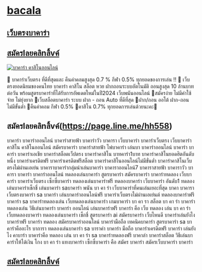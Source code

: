 # [bacala](https://page.line.me/hh558)
## [เว็บตรงบาคาร่า](https://page.line.me/hh558)

## [สมัครlลยคลิnลิ้vค์](https://page.line.me/hh558)

[![บาคาร่า คาสิโนออนไลน์](https://github.com/hhoj558/bacala/assets/154219293/728cc242-6868-4389-a3b0-4952706b8c0e)](https://page.line.me/hh558)

📌 บาคาร่าเว็บตรง ที่ดีที่สุดและ คืนค่าคอมสูงสุด 0.7 % กีฬา 0.5% ทุกยอดของการเล่น ‼️
📌 เว็บตรงยอดนิยมของคนไทย บาคาร่า คาสิโน สล็อต หวย ฝากถอนระบบอัตโนมัติ ถอนสูงสุด 10 ล้านบาทต่อวัน พร้อมสูตรบาคาร่าที่ได้รับการอัพเดตใหม่ในปี2024
เว็บพนันออนไลน์
🌈สมัครง่าย ไม่มีค่าใช้จ่าย ไม่ยุ่งยาก
🥇เว็บสล็อตบาคาร่า ระบบ ฝาก - ถอน Auto ที่ดีที่สุด
🥇ฝาก/ถอน ออโต้ ฝาก-ถอน ไม่มีขั้นต่ำ
🥇คืนค่าคอม กีฬา 0.5%
🥇คาสิโน 0.7% ทุกยอดการเล่นด้วยนะคะ🙏
## สมัครlลยคลิnลิ้vค์(https://page.line.me/hh558)
บาคาร่า บาคาร่าออนไลน์ บาคาร่าสายฟ้า บาคาร่าวัว บาคารา เว็บบาคาร่า บาคาร่าเว็บตรง เว็บบาคาร่า คาสิโน คาสิโนออนไลน์ สมัครบาคาร่า บาคาร่าสายฟ้า ไพ่บาคาร่า เล่นบา บาคาร่าออนไลน์ บาคาร่า บาคาร่า บาคาร่าเอเชีย บาคาร่าสล็อตเว็ปตรง บาคาร่าคาสิโน บาทคาร่า1บาท บาคาร่าคาสิโนยอดฮิตอันดับหนึ่ง บาคาร่าเครดิตฟรี บาคาร่าเครดิตฟรีสล็อต บาคาร่าคาสิโนออนไลน์ไม่มีขั่นต่ำ บาคาร่าคาสิโนเว็บตรงไม่ผ่านเอเย่น บาคาราบาคาร่ากลุ่มนำเล่นบาคาร่า บาคาราออนไลน์7 บาคาราสายฟ้า บาคาราวัว บาคารา บาคาร่า บาคาร่าออนไลน์ ทดลองเล่นบาคาร่า สูตรบาคาร่า สมัครบาคาร่า
บาคาร่าทดลอง เว็บบาคาร่า บาคาร่าเว็บตรง เซ็กซี่บาคาร่า ทดลองเล่นบาคาร่าฟรี
ทดลองบาคาร่า เว็บบาคาร่า อันดับ1 ทดลองเล่นบาคาร่าเช็กชี่ เล่นบาคาร่า saบาคาร่า
พนัน บา คา ร่า เว็บบาคาร่าที่คนเล่นเยอะที่สุด บาคา บาคารา เว็บตรงบาคาร่า sa บาคาร่า เล่นบาคาร่าออนไลน์ฟรี บาคาร่าเว็บตรงไม่ผ่านเอเย่นต์ ทดลองบาคาร่าฟรี บาคาร่า sa บาคาร่าทดลองเล่น เว็บทดลองเล่นบาคาร่า เกมบาคาร่า บา คา รา สล็อต บา คา ร่า บาคาร่า ทดลองเล่น วิธีเล่นบาคาร่า บาคาร่า ออนไลน์ เล่นบาคาร่าฟรี บาคาร่า คือ เว็บ ทดลอง เล่น บา คา ร่า เว็บทดลองบาคาร่า ทดลองเล่นบาคาร่า เช็กชี่ สูตรบาคาร่า ai สมัครบาคาร่า เว็บไหนดี บาคาร่าเล่นยังไง บาคาร่าฟรี บาคาร่า
ทดลอง สมัครบาคาร่าออนไลน์ บาคาร่ามือถือ เทคนิคบาคาร่า สูตรบาคาร่า sa บาคาร่าคืออะไร บาการา ทดลองเล่นบาคาร่า sa บาราค่า บาคาร่า มือถือ บาคาร่าเครดิตฟรี บาคาร่า เล่นยังไง คาบาร่า บาคาร่าคือ ทดลอง เล่น บา คา ร่า sa บาคาร่าทดลองฟรี บาคาล่า บาคาร่าสล็อต วิธีเล่นบาคาร่าให้ได้เงิน โกง บา คา ร่า แทงบาคาร่า เซ็กซี่บาคาร่า คือ สมัคร บาคาร่า สมัครเว็บบาคาร่า บาคาร่า

## [สมัครlลยคลิnลิ้vค์](https://page.line.me/hh558)
